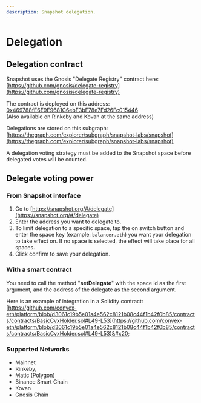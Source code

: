 ```yaml
---
description: Snapshot delegation.
---
```


# Delegation

## Delegation contract

Snapshot uses the Gnosis "Delegate Registry" contract here:\
[https://github.com/gnosis/delegate-registry](https://github.com/gnosis/delegate-registry)

The contract is deployed on this address: [0x469788fE6E9E9681C6ebF3bF78e7Fd26Fc015446](https://etherscan.io/address/0x469788fE6E9E9681C6ebF3bF78e7Fd26Fc015446#code)\
(Also available on Rinkeby and Kovan at the same address)

Delegations are stored on this subgraph:\
[https://thegraph.com/explorer/subgraph/snapshot-labs/snapshot](https://thegraph.com/explorer/subgraph/snapshot-labs/snapshot)

A delegation voting strategy must be added to the Snapshot space before delegated votes will be counted.

## Delegate voting power

### From Snapshot interface

1. Go to [https://snapshot.org/#/delegate](https://snapshot.org/#/delegate)
2. Enter the address you want to delegate to.
3. To limit delegation to a specific space, tap the on switch button and enter the space key (example: `balancer.eth`) you want your delegation to take effect on. If no space is selected, the effect will take place for all spaces.
4. Click confirm to save your delegation.



### With a smart contract

You need to call the method "**setDelegate**" with the space id as the first argument, and the address of the delegate as the second argument.&#x20;

Here is an example of integration in a Solidity contract: [https://github.com/convex-eth/platform/blob/d3061c19b5e01a4e562c8121b08c44f1b42f0b85/contracts/contracts/BasicCvxHolder.sol#L49-L53](https://github.com/convex-eth/platform/blob/d3061c19b5e01a4e562c8121b08c44f1b42f0b85/contracts/contracts/BasicCvxHolder.sol#L49-L53)&#x20;



### Supported Networks

* Mainnet
* Rinkeby,&#x20;
* Matic (Polygon)
* Binance Smart Chain
* Kovan
* Gnosis Chain
